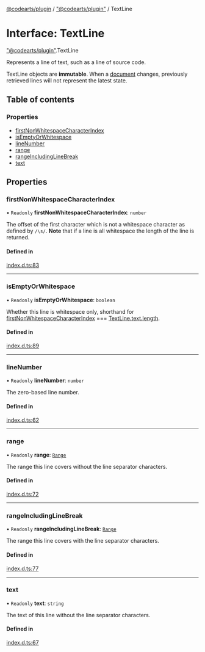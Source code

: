 [@codearts/plugin](../README.md) / ["@codearts/plugin"](../modules/_codearts_plugin_.md) / TextLine

# Interface: TextLine

["@codearts/plugin"](../modules/_codearts_plugin_.md).TextLine

Represents a line of text, such as a line of source code.

TextLine objects are __immutable__. When a [document](codearts_plugin_.TextDocument.md) changes,
previously retrieved lines will not represent the latest state.

## Table of contents

### Properties

- [firstNonWhitespaceCharacterIndex](codearts_plugin_.TextLine.md#firstnonwhitespacecharacterindex)
- [isEmptyOrWhitespace](codearts_plugin_.TextLine.md#isemptyorwhitespace)
- [lineNumber](codearts_plugin_.TextLine.md#linenumber)
- [range](codearts_plugin_.TextLine.md#range)
- [rangeIncludingLineBreak](codearts_plugin_.TextLine.md#rangeincludinglinebreak)
- [text](codearts_plugin_.TextLine.md#text)

## Properties

### firstNonWhitespaceCharacterIndex

• `Readonly` **firstNonWhitespaceCharacterIndex**: `number`

The offset of the first character which is not a whitespace character as defined
by `/\s/`. **Note** that if a line is all whitespace the length of the line is returned.

#### Defined in

[index.d.ts:83](https://github.com/huaweicloud/cloudide-plugin-api/blob/03b481c/index.d.ts#L83)

___

### isEmptyOrWhitespace

• `Readonly` **isEmptyOrWhitespace**: `boolean`

Whether this line is whitespace only, shorthand
for [firstNonWhitespaceCharacterIndex](codearts_plugin_.TextLine.md#firstnonwhitespacecharacterindex) === [TextLine.text.length](codearts_plugin_.TextLine.md#text).

#### Defined in

[index.d.ts:89](https://github.com/huaweicloud/cloudide-plugin-api/blob/03b481c/index.d.ts#L89)

___

### lineNumber

• `Readonly` **lineNumber**: `number`

The zero-based line number.

#### Defined in

[index.d.ts:62](https://github.com/huaweicloud/cloudide-plugin-api/blob/03b481c/index.d.ts#L62)

___

### range

• `Readonly` **range**: [`Range`](../classes/codearts_plugin_.Range.md)

The range this line covers without the line separator characters.

#### Defined in

[index.d.ts:72](https://github.com/huaweicloud/cloudide-plugin-api/blob/03b481c/index.d.ts#L72)

___

### rangeIncludingLineBreak

• `Readonly` **rangeIncludingLineBreak**: [`Range`](../classes/codearts_plugin_.Range.md)

The range this line covers with the line separator characters.

#### Defined in

[index.d.ts:77](https://github.com/huaweicloud/cloudide-plugin-api/blob/03b481c/index.d.ts#L77)

___

### text

• `Readonly` **text**: `string`

The text of this line without the line separator characters.

#### Defined in

[index.d.ts:67](https://github.com/huaweicloud/cloudide-plugin-api/blob/03b481c/index.d.ts#L67)
